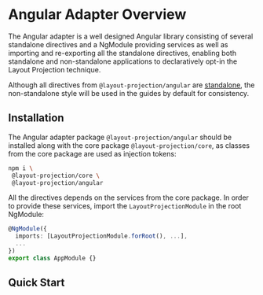 # Angular Adapter Overview

The Angular adapter is a well designed Angular library consisting of several standalone directives and a NgModule providing services as well as importing and re-exporting all the standalone directives, enabling both standalone and non-standalone applications to declaratively opt-in the Layout Projection technique.

Although all directives from `@layout-projection/angular` are [standalone](https://angular.io/guide/standalone-components), the non-standalone style will be used in the guides by default for consistency.

## Installation

The Angular adapter package `@layout-projection/angular` should be installed along with the core package `@layout-projection/core`, as classes from the core package are used as injection tokens:

```sh
npm i \
 @layout-projection/core \
 @layout-projection/angular
```

All the directives depends on the services from the core package. In order to provide these services, import the `LayoutProjectionModule` in the root NgModule:

```ts
@NgModule({
  imports: [LayoutProjectionModule.forRoot(), ...],
  ...
})
export class AppModule {}
```

## Quick Start
